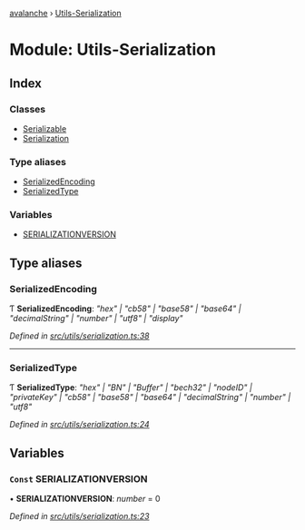 [avalanche](../README.md) › [Utils-Serialization](utils_serialization.md)

# Module: Utils-Serialization

## Index

### Classes

* [Serializable](../classes/utils_serialization.serializable.md)
* [Serialization](../classes/utils_serialization.serialization.md)

### Type aliases

* [SerializedEncoding](utils_serialization.md#serializedencoding)
* [SerializedType](utils_serialization.md#serializedtype)

### Variables

* [SERIALIZATIONVERSION](utils_serialization.md#const-serializationversion)

## Type aliases

###  SerializedEncoding

Ƭ **SerializedEncoding**: *"hex" | "cb58" | "base58" | "base64" | "decimalString" | "number" | "utf8" | "display"*

*Defined in [src/utils/serialization.ts:38](https://github.com/ava-labs/avalanchejs/blob/598fbcc/src/utils/serialization.ts#L38)*

___

###  SerializedType

Ƭ **SerializedType**: *"hex" | "BN" | "Buffer" | "bech32" | "nodeID" | "privateKey" | "cb58" | "base58" | "base64" | "decimalString" | "number" | "utf8"*

*Defined in [src/utils/serialization.ts:24](https://github.com/ava-labs/avalanchejs/blob/598fbcc/src/utils/serialization.ts#L24)*

## Variables

### `Const` SERIALIZATIONVERSION

• **SERIALIZATIONVERSION**: *number* = 0

*Defined in [src/utils/serialization.ts:23](https://github.com/ava-labs/avalanchejs/blob/598fbcc/src/utils/serialization.ts#L23)*
